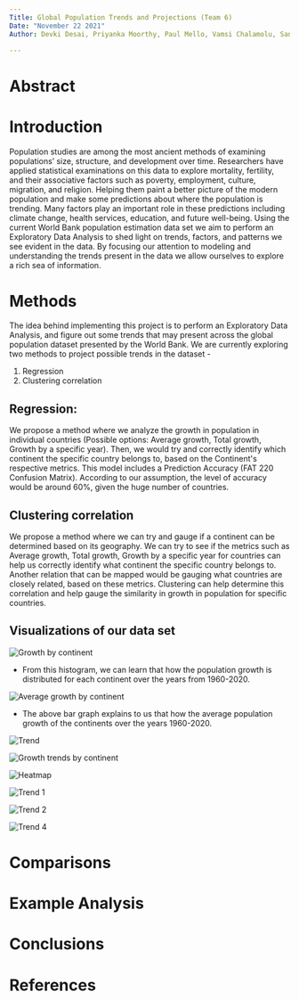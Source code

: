 ```yaml
---
Title: Global Population Trends and Projections (Team 6)
Date: "November 22 2021"
Author: Devki Desai, Priyanka Moorthy, Paul Mello, Vamsi Chalamolu, San José State University

---
```


# Abstract

# Introduction
Population studies are among the most ancient methods of examining populations’ size, structure, and development over time. Researchers have applied statistical examinations on this data to explore mortality, fertility, and their associative factors such as poverty, employment, culture, migration, and religion. Helping them paint a better picture of the modern population and make some predictions about where the population is trending. Many factors play an important role in these predictions including climate change, health services, education, and future well-being. 
Using the current World Bank population estimation data set we aim to perform an Exploratory Data Analysis to shed light on trends, factors, and patterns we see evident in the data. By focusing our attention to modeling and understanding the trends present in the data we allow ourselves to explore a rich sea of information.

# Methods
The idea behind implementing this project is to perform an Exploratory Data Analysis, and figure out some trends that may present across the global population dataset presented by the World Bank. We are currently exploring two methods to project possible trends in the dataset - 
1. Regression
2. Clustering correlation

## Regression:
We propose a method where we analyze the growth in population in individual countries (Possible options: Average growth, Total growth, Growth by a specific year). Then, we would try and correctly identify which continent the specific country belongs to, based on the Continent's respective metrics. This model includes a Prediction Accuracy (FAT 220 Confusion Matrix). According to our assumption, the level of accuracy would be around 60%, given the huge number of countries.

## Clustering correlation
We propose a method where we can try and gauge if a continent can be determined based on its geography. We can try to see if the metrics such as Average growth, Total growth, Growth by a specific year for countries can help us correctly identify what continent the specific country belongs to. Another relation that can be mapped would be gauging what countries are closely related, based on these metrics. Clustering can help determine this correlation and help gauge the similarity in growth in population for specific countries. 

## Visualizations of our data set


![Growth by continent](https://user-images.githubusercontent.com/78130620/142963621-549022c2-8a6c-4e73-bc00-a36257d09991.png)
- From this histogram, we can learn that how the population growth is distributed for each continent over the years from 1960-2020.

![Average growth by continent](https://user-images.githubusercontent.com/78130620/142963637-9699f037-d0a8-49e3-a3bd-b4f83e748a39.png)
- The above bar graph explains to us that how the average population growth of the continents over the years 1960-2020.

![Trend](https://user-images.githubusercontent.com/78130620/142963653-c7d9522f-6fee-4b5f-b789-185029967757.png)

![Growth trends by continent](https://user-images.githubusercontent.com/78130620/142963661-77d558ba-49a3-4bc5-aacf-a8db7e9544db.png)

![Heatmap](https://user-images.githubusercontent.com/78130620/142963672-01c259b8-e3cf-416c-a246-ea7510d2ea33.png)

![Trend 1](https://user-images.githubusercontent.com/78130620/142963682-3101d4d1-81be-4d7d-af1f-5054922894f0.png)

![Trend 2](https://user-images.githubusercontent.com/78130620/142963692-ffe62d49-72ce-494d-8346-5a21bd8a7227.png)

![Trend 4](https://user-images.githubusercontent.com/78130620/142963705-3a697049-1abe-439a-8d4c-0caa9bcb98dd.png)

# Comparisons

# Example Analysis

# Conclusions


# References
